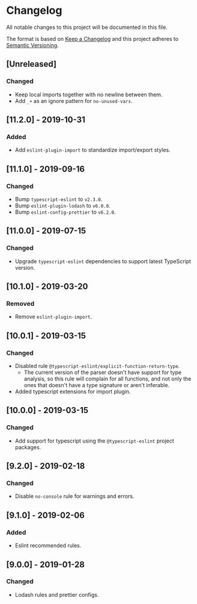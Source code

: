 # Changelog

All notable changes to this project will be documented in this file.

The format is based on [Keep a Changelog](http://keepachangelog.com/en/1.0.0/)
and this project adheres to [Semantic Versioning](http://semver.org/spec/v2.0.0.html).

## [Unreleased]
### Changed

- Keep local imports together with no newline between them.
- Add `_+` as an ignore pattern for `no-unused-vars`.

## [11.2.0] - 2019-10-31

### Added

- Add `eslint-plugin-import` to standardize import/export styles.

## [11.1.0] - 2019-09-16
### Changed
- Bump `typescript-eslint` to `v2.3.0`.
- Bump `eslint-plugin-lodash` to `v6.0.0`.
- Bump `eslint-config-prettier` to `v6.2.0`.

## [11.0.0] - 2019-07-15
### Changed
- Upgrade `typescript-eslint` dependencies to support latest TypeScript version.

## [10.1.0] - 2019-03-20
### Removed
- Remove `eslint-plugin-import`.

## [10.0.1] - 2019-03-15
### Changed
- Disabled rule `@typescript-eslint/explicit-function-return-type`.
  - The current version of the parser doesn't have support for type analysis, so this rule will
  complain for all functions, and not only the ones that doesn't have a type signature or aren't
  inferable.
- Added typescript extensions for import plugin.

## [10.0.0] - 2019-03-15
### Changed
- Add support for typescript using the `@typescript-eslint` project packages.

## [9.2.0] - 2019-02-18
### Changed
- Disable `no-console` rule for warnings and errors.

## [9.1.0] - 2019-02-06
### Added
- Eslint recommended rules.

## [9.0.0] - 2019-01-28
### Changed
- Lodash rules and prettier configs.
